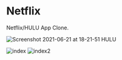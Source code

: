 # Netflix
Netflix/HULU App Clone.

![Screenshot 2021-06-21 at 18-21-51 HULU](https://user-images.githubusercontent.com/63330165/122765357-0be35880-d2be-11eb-972f-692e10281baa.png)

![index](https://user-images.githubusercontent.com/63330165/122765212-e9e9d600-d2bd-11eb-89e9-2ad5de9fd037.jpg)
![index2](https://user-images.githubusercontent.com/63330165/122765290-fcfca600-d2bd-11eb-9a88-19942834045c.jpg)
